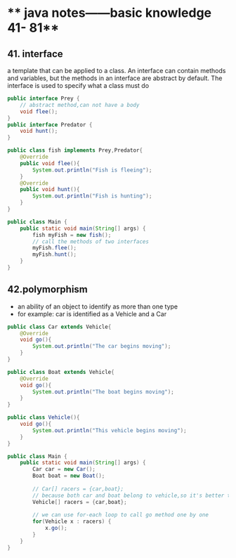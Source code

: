 # ** java notes——basic knowledge 41- 81**

## 41. interface
a template that can be applied to a class. An interface can contain methods and variables, but the methods in an interface are abstract by default. The interface is used to specify what a class must do 
```java
public interface Prey {
    // abstract method,can not have a body
    void flee();
}
public interface Predator {
    void hunt();
}

public class fish implements Prey,Predator{
    @Override
    public void flee(){
        System.out.println("Fish is fleeing");
    }
    @Override
    public void hunt(){
        System.out.println("Fish is hunting");
    }
}

public class Main {
    public static void main(String[] args) {
        fish myFish = new fish();
        // call the methods of two interfaces
        myFish.flee();
        myFish.hunt();
    }
}
```

## 42.polymorphism
* an ability of an object to identify as more than one type
* for example: car is identified as a Vehicle and a Car
```java
public class Car extends Vehicle{
    @Override
    void go(){
        System.out.println("The car begins moving");
    }
}

public class Boat extends Vehicle{
    @Override
    void go(){
        System.out.println("The boat begins moving");
    }
}

public class Vehicle(){
    void go(){
        System.out.println("This vehicle begins moving");
    }
}

public class Main {
    public static void main(String[] args) {
        Car car = new Car();
        Boat boat = new Boat();
        
        // Car[] racers = {car,boat};
        // because both car and boat belong to vehicle,so it's better to contain them in a Vehicle date type
        Vehicle[] racers = {car,boat};
        
        // we can use for-each loop to call go method one by one
        for(Vehicle x : racers) {
            x.go();
        }
    }
}
```
